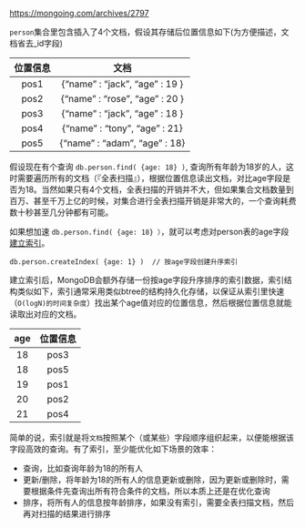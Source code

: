https://mongoing.com/archives/2797

`person`集合里包含插入了4个文档，假设其存储后位置信息如下(为方便描述，文档省去_id字段)

| 位置信息 |              文档              |
| :------: | :----------------------------: |
|   pos1   | {“name” : “jack”, “age” : 19 } |
|   pos2   | {“name” : “rose”, “age” : 20 } |
|   pos3   | {“name” : “jack”, “age” : 18 } |
|   pos4   | {“name” : “tony”, “age” : 21}  |
|   pos5   | {“name” : “adam”, “age” : 18}  |

假设现在有个查询 `db.person.find( {age: 18} )`, 查询所有年龄为18岁的人，这时需要遍历所有的文档（『全表扫描』），根据位置信息读出文档，对比age字段是否为18。当然如果只有4个文档，全表扫描的开销并不大，但如果集合文档数量到百万、甚至千万上亿的时候，对集合进行全表扫描开销是非常大的，一个查询耗费数十秒甚至几分钟都有可能。

如果想加速 `db.person.find( {age: 18} ）`，就可以考虑对person表的age字段[建立索引](https://docs.mongodb.org/manual/reference/method/db.collection.createIndex/)。

```
db.person.createIndex( {age: 1} )  // 按age字段创建升序索引
```

建立索引后，MongoDB会额外存储一份按age字段升序排序的索引数据，索引结构类似如下，索引通常采用类似btree的结构持久化存储，以保证从索引里快速（`O(logN)的时间复杂度`）找出某个age值对应的位置信息，然后根据位置信息就能读取出对应的文档。

| age  | 位置信息 |
| :--: | :------: |
|  18  |   pos3   |
|  18  |   pos5   |
|  19  |   pos1   |
|  20  |   pos2   |
|  21  |   pos4   |

简单的说，索引就是将`文档`按照某个（或某些）字段顺序组织起来，以便能根据该字段高效的查询。有了索引，至少能优化如下场景的效率：

- 查询，比如查询年龄为18的所有人
- 更新/删除，将年龄为18的所有人的信息更新或删除，因为更新或删除时，需要根据条件先查询出所有符合条件的文档，所以本质上还是在优化查询
- 排序，将所有人的信息按年龄排序，如果没有索引，需要全表扫描文档，然后再对扫描的结果进行排序